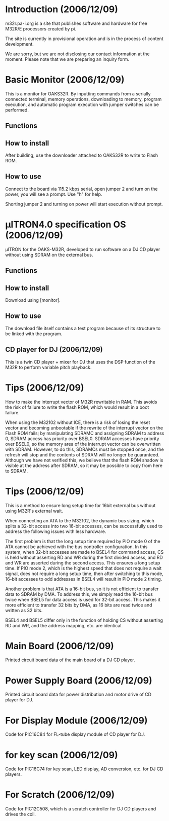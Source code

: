 
# Introduction (2006/12/09)

m32r.pa-i.org is a site that publishes software and hardware for free M32R/E processors created by pi.

The site is currently in provisional operation and is in the process of content development.

We are sorry, but we are not disclosing our contact information at the moment. Please note that we are preparing an inquiry form.

# Basic Monitor (2006/12/09)

This is a monitor for OAKS32R. By inputting commands from a serially connected terminal, memory operations, downloading to memory, program execution, and automatic program execution with jumper switches can be performed.

## Functions

## How to install

After building, use the downloader attached to OAKS32R to write to Flash ROM.

## How to use

Connect to the board via 115.2 kbps serial, open jumper 2 and turn on the power, you will see a prompt. Use "h" for help.

Shorting jumper 2 and turning on power will start execution without prompt.

# μITRON4.0 specification OS (2006/12/09)

µITRON for the OAKS-M32R, developed to run software on a DJ CD player without using SDRAM on the external bus.

## Functions

## How to install

Download using [monitor].

## How to use

The download file itself contains a test program because of its structure to be linked with the program.

## CD player for DJ (2006/12/09)

This is a twin CD player + mixer for DJ that uses the DSP function of the M32R to perform variable pitch playback.

# Tips (2006/12/09)

How to make the interrupt vector of M32R rewritable in RAM. This avoids the risk of failure to write the flash ROM, which would result in a boot failure.

When using the M32102 without ICE, there is a risk of losing the reset vector and becoming unbootable if the rewrite of the interrupt vector on the Flash ROM fails; by manipulating SDRAMC and assigning SDRAM to address 0, SDRAM access has priority over BSEL0. SDRAM accesses have priority over BSEL0, so the memory area of the interrupt vector can be overwritten with SDRAM. However, to do this, SDRAMCs must be stopped once, and the refresh will stop and the contents of SDRAM will no longer be guaranteed. Although we have not verified this, we believe that the flash ROM shadow is visible at the address after SDRAM, so it may be possible to copy from here to SDRAM.

# Tips (2006/12/09)

This is a method to ensure long setup time for 16bit external bus without using M32R's external wait.

When connecting an ATA to the M32102, the dynamic bus sizing, which splits a 32-bit access into two 16-bit accesses, can be successfully used to address the following issues with less hardware.

The first problem is that the long setup time required by PIO mode 0 of the ATA cannot be achieved with the bus controller configuration. In this system, when 32-bit accesses are made to BSEL4 for command access, CS is held without asserting RD and WR during the first divided access, and RD and WR are asserted during the second access. This ensures a long setup time. If PIO mode 2, which is the highest speed that does not require a wait signal, does not require a long setup time, then after switching to this mode, 16-bit accesses to odd addresses in BSEL4 will result in PIO mode 2 timing.

Another problem is that ATA is a 16-bit bus, so it is not efficient to transfer data to SDRAM by DMA. To address this, we simply read the 16-bit bus twice when BSEL5 for data access is used for 32-bit access. This makes it more efficient to transfer 32 bits by DMA, as 16 bits are read twice and written as 32 bits.

BSEL4 and BSEL5 differ only in the function of holding CS without asserting RD and WR, and the address mapping, etc. are identical.

# Main Board (2006/12/09)

Printed circuit board data of the main board of a DJ CD player.

# Power Supply Board (2006/12/09)

Printed circuit board data for power distribution and motor drive of CD player for DJ.

# For Display Module (2006/12/09)

Code for PIC16C84 for FL-tube display module of CD player for DJ.

# for key scan (2006/12/09)

Code for PIC16C74 for key scan, LED display, AD conversion, etc. for DJ CD players.

# For Scratch (2006/12/09)

Code for PIC12C508, which is a scratch controller for DJ CD players and drives the coil.
